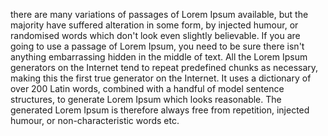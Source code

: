 there are many variations of passages of Lorem Ipsum 
available, but the majority have suffered alteration in some form, by injected humour, or randomised words which don't look even slightly believable. If you are going to use a passage of Lorem Ipsum, you need to be 
sure there isn't anything embarrassing hidden in the middle of text. All the Lorem Ipsum generators on the Internet tend to repeat predefined chunks as necessary, making this the first true generator on the Internet. It uses a dictionary of over 200 Latin words, combined with a handful of model sentence structures, to generate Lorem Ipsum which looks reasonable. The generated Lorem Ipsum is therefore always free from repetition, injected humour, or non-characteristic 
words etc. 
    